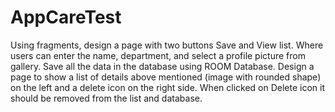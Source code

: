 # AppCareTest


Using fragments, design a page with two buttons Save and View list. Where users can enter the name, department, and select a profile picture from gallery. Save all the data in the database using ROOM Database.
Design a page to show a list of details above mentioned (image with rounded shape) on the left and a delete icon on the right side. When clicked on Delete icon it should be removed from the list and database.
